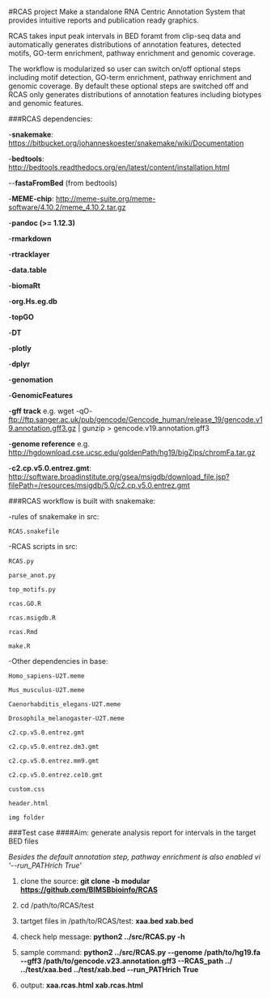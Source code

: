 #RCAS project
Make a standalone RNA Centric Annotation System that
provides intuitive reports and publication ready graphics.

RCAS takes input peak intervals in BED foramt from clip-seq data
and automatically generates distributions of annotation features,
detected motifs, GO-term enrichment, pathway enrichment
and genomic coverage.

The workflow is modularized so user can switch on/off
optional steps including motif detection, GO-term enrichment,
pathway enrichment and genomic coverage.
By default these optional steps are switched off
and RCAS only generates distributions of annotation features
including biotypes and genomic features.

###RCAS dependencies:

-**snakemake**: https://bitbucket.org/johanneskoester/snakemake/wiki/Documentation

-**bedtools**:
http://bedtools.readthedocs.org/en/latest/content/installation.html

--**fastaFromBed** (from bedtools)

-**MEME-chip**:
http://meme-suite.org/meme-software/4.10.2/meme_4.10.2.tar.gz

-**pandoc (>= 1.12.3)**

-**rmarkdown**

-**rtracklayer**

-**data.table**

-**biomaRt**

-**org.Hs.eg.db**

-**topGO**

-**DT**

-**plotly**

-**dplyr**

-**genomation**

-**GenomicFeatures**

-**gff track** e.g.  wget -qO- ftp://ftp.sanger.ac.uk/pub/gencode/Gencode_human/release_19/gencode.v19.annotation.gff3.gz | gunzip > gencode.v19.annotation.gff3

-**genome reference** e.g. http://hgdownload.cse.ucsc.edu/goldenPath/hg19/bigZips/chromFa.tar.gz

-**c2.cp.v5.0.entrez.gmt**:
http://software.broadinstitute.org/gsea/msigdb/download_file.jsp?filePath=/resources/msigdb/5.0/c2.cp.v5.0.entrez.gmt

###RCAS workflow is built with snakemake:

-rules of snakemake in src:

    RCAS.snakefile

-RCAS scripts in src:

    RCAS.py

    parse_anot.py

    top_motifs.py

    rcas.GO.R

    rcas.msigdb.R

    rcas.Rmd

    make.R

-Other dependencies in base:

    Homo_sapiens-U2T.meme

    Mus_musculus-U2T.meme

    Caenorhabditis_elegans-U2T.meme

    Drosophila_melanogaster-U2T.meme

    c2.cp.v5.0.entrez.gmt

    c2.cp.v5.0.entrez.dm3.gmt

    c2.cp.v5.0.entrez.mm9.gmt

    c2.cp.v5.0.entrez.ce10.gmt

    custom.css

    header.html

    img folder

###Test case
####Aim: generate analysis report for intervals in the target BED files

*Besides the default annotation step, pathway enrichment is also enabled vi '--run_PATHrich True'*

1. clone the source: **git clone -b modular https://github.com/BIMSBbioinfo/RCAS**

2. cd /path/to/RCAS/test

3. tartget files in /path/to/RCAS/test: **xaa.bed  xab.bed**

4. check help message: **python2 ../src/RCAS.py -h**

4. sample command: **python2 ../src/RCAS.py --genome /path/to/hg19.fa --gff3 /path/to/gencode.v23.annotation.gff3 --RCAS_path ../ ../test/xaa.bed ../test/xab.bed --run_PATHrich True**

5. output: **xaa.rcas.html xab.rcas.html**
